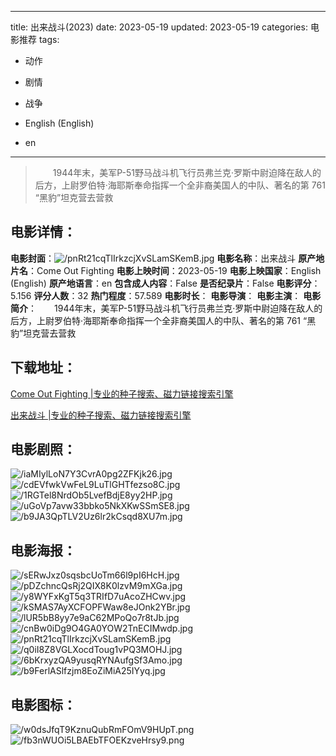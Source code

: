 
---
title: 出来战斗(2023)
date: 2023-05-19
updated: 2023-05-19
categories: 电影推荐
tags:
- 动作
- 剧情
- 战争

- English (English)
- en
---


> 　　1944年末，美军P-51野马战斗机飞行员弗兰克·罗斯中尉迫降在敌人的后方，上尉罗伯特·海耶斯奉命指挥一个全非裔美国人的中队、著名的第 761 “黑豹”坦克营去营救

## **电影详情**：

**电影封面**：<img src="https://image.tmdb.org/t/p/w200/pnRt21cqTlIrkzcjXvSLamSKemB.jpg" alt="/pnRt21cqTlIrkzcjXvSLamSKemB.jpg" title="/pnRt21cqTlIrkzcjXvSLamSKemB.jpg">
**电影名称**：出来战斗
**原产地片名**：Come Out Fighting
**电影上映时间**：2023-05-19
**电影上映国家**：English (English)
**原产地语言**：en
**包含成人内容**：False
**是否纪录片**：False
**电影评分**：5.156
**评分人数**：32
**热门程度**：57.589
**电影时长**：
**电影导演**：
**电影主演**：
**电影简介**：　　1944年末，美军P-51野马战斗机飞行员弗兰克·罗斯中尉迫降在敌人的后方，上尉罗伯特·海耶斯奉命指挥一个全非裔美国人的中队、著名的第 761 “黑豹”坦克营去营救

## **下载地址**：
[Come Out Fighting |专业的种子搜索、磁力链接搜索引擎](https://movie.amd794.com:2083/?search=Come%20Out%20Fighting&ordering=&mode=match_phrase&page_size=10&page=1)

[出来战斗 |专业的种子搜索、磁力链接搜索引擎](https://movie.amd794.com:2083/?search=%E5%87%BA%E6%9D%A5%E6%88%98%E6%96%97&ordering=&mode=match_phrase&page_size=10&page=1)
 

## **电影剧照**：
<img src="https://image.tmdb.org/t/p/original/iaMIylLoN7Y3CvrA0pg2ZFKjk26.jpg" alt="/iaMIylLoN7Y3CvrA0pg2ZFKjk26.jpg" title="/iaMIylLoN7Y3CvrA0pg2ZFKjk26.jpg"><img src="https://image.tmdb.org/t/p/original/cdEVfwkVwFeL9LuTlGHTfezso8C.jpg" alt="/cdEVfwkVwFeL9LuTlGHTfezso8C.jpg" title="/cdEVfwkVwFeL9LuTlGHTfezso8C.jpg"><img src="https://image.tmdb.org/t/p/original/1RGTel8NrdOb5LvefBdjE8yy2HP.jpg" alt="/1RGTel8NrdOb5LvefBdjE8yy2HP.jpg" title="/1RGTel8NrdOb5LvefBdjE8yy2HP.jpg"><img src="https://image.tmdb.org/t/p/original/uGoVp7avw33bbko5NkXKwSSmSE8.jpg" alt="/uGoVp7avw33bbko5NkXKwSSmSE8.jpg" title="/uGoVp7avw33bbko5NkXKwSSmSE8.jpg"><img src="https://image.tmdb.org/t/p/original/b9JA3QpTLV2Uz6lr2kCsqd8XU7m.jpg" alt="/b9JA3QpTLV2Uz6lr2kCsqd8XU7m.jpg" title="/b9JA3QpTLV2Uz6lr2kCsqd8XU7m.jpg">

## **电影海报**：
<img src="https://image.tmdb.org/t/p/original/sERwJxz0sqsbcUoTm66l9pI6HcH.jpg" alt="/sERwJxz0sqsbcUoTm66l9pI6HcH.jpg" title="/sERwJxz0sqsbcUoTm66l9pI6HcH.jpg"><img src="https://image.tmdb.org/t/p/original/pDZchncQsRj2QIX8K0lzvM9mXGa.jpg" alt="/pDZchncQsRj2QIX8K0lzvM9mXGa.jpg" title="/pDZchncQsRj2QIX8K0lzvM9mXGa.jpg"><img src="https://image.tmdb.org/t/p/original/y8WYFxKgT5q3TRIfD7uAcoZHCwv.jpg" alt="/y8WYFxKgT5q3TRIfD7uAcoZHCwv.jpg" title="/y8WYFxKgT5q3TRIfD7uAcoZHCwv.jpg"><img src="https://image.tmdb.org/t/p/original/kSMAS7AyXCFOPFWaw8eJOnk2YBr.jpg" alt="/kSMAS7AyXCFOPFWaw8eJOnk2YBr.jpg" title="/kSMAS7AyXCFOPFWaw8eJOnk2YBr.jpg"><img src="https://image.tmdb.org/t/p/original/lUR5bB8yy7e9aC62MPoQo7r8tJb.jpg" alt="/lUR5bB8yy7e9aC62MPoQo7r8tJb.jpg" title="/lUR5bB8yy7e9aC62MPoQo7r8tJb.jpg"><img src="https://image.tmdb.org/t/p/original/cnBw0iDg9O4GA0YOW2TnECIMwdp.jpg" alt="/cnBw0iDg9O4GA0YOW2TnECIMwdp.jpg" title="/cnBw0iDg9O4GA0YOW2TnECIMwdp.jpg"><img src="https://image.tmdb.org/t/p/original/pnRt21cqTlIrkzcjXvSLamSKemB.jpg" alt="/pnRt21cqTlIrkzcjXvSLamSKemB.jpg" title="/pnRt21cqTlIrkzcjXvSLamSKemB.jpg"><img src="https://image.tmdb.org/t/p/original/q0iI8Z8VGLXocdToug1vPQ3MOHJ.jpg" alt="/q0iI8Z8VGLXocdToug1vPQ3MOHJ.jpg" title="/q0iI8Z8VGLXocdToug1vPQ3MOHJ.jpg"><img src="https://image.tmdb.org/t/p/original/6bKrxyzQA9yusqRYNAufgSf3Amo.jpg" alt="/6bKrxyzQA9yusqRYNAufgSf3Amo.jpg" title="/6bKrxyzQA9yusqRYNAufgSf3Amo.jpg"><img src="https://image.tmdb.org/t/p/original/b9FerlASlfzjm8EoZiMiA25IYyq.jpg" alt="/b9FerlASlfzjm8EoZiMiA25IYyq.jpg" title="/b9FerlASlfzjm8EoZiMiA25IYyq.jpg">

## **电影图标**：
<img src="https://image.tmdb.org/t/p/original/w0dsJfqT9KznuQubRmFOmV9HUpT.png" alt="/w0dsJfqT9KznuQubRmFOmV9HUpT.png" title="/w0dsJfqT9KznuQubRmFOmV9HUpT.png"><img src="https://image.tmdb.org/t/p/original/fb3nWUOi5LBAEbTFOEKzveHrsy9.png" alt="/fb3nWUOi5LBAEbTFOEKzveHrsy9.png" title="/fb3nWUOi5LBAEbTFOEKzveHrsy9.png">
